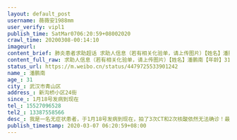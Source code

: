 ```yaml
---
layout: default_post
username: 薇薇安1988mm
user_verify: vipl1
publish_time: SatMar0706:20:59+08002020
crawl_time: 20200308-00:14:10
imageurl: 
content_brief: 肺炎患者求助超话 求助人信息（若有相关化验单，请上传图片）【姓名】潘鹏南【年龄】31【所在城市】武汉市青山区【所在小区、社区】新沟桥小区24街【患病时间】1月18号发病到现在【联系方式】●●●【其他紧急联系人】●●●【病情描述】我是一名无症状患者，于1月18号发病到现 ...全文
content_full_raw: 求助人信息（若有相关化验单，请上传图片）【姓名】潘鹏南【年龄】31【所在城市】武汉市青山区【所在小区、社区】新沟桥小区24街【患病时间】1月18号发病到现在【联系方式】●●●【其他紧急联系人】●●●【病情描述】我是一名无症状患者，于1月18号发病到现在，拍了3次CT和2次核酸依然无法确诊！最近身体状况也是越来越差，我早期的症状是打喷嚏，打寒战全身一直发抖，生物钟紊乱48小时睡不着睡着也很容易惊醒，头晕恶心，四肢无力，腰背肌肉酸痛，骨节酸痛，结膜炎，胸口闷好像有什么压在胸口喘不过气，偶尔呼吸困难心慌心跳很快，一直腹泻拉水一天5-10次，肚子胀气一直打屁，口苦痰黄，舌苔发白，没有食欲吃不下饭吃饭像嚼腊现在的症状是咽痛且痛的很厉害甚至呼吸困难，一直腹泻，头疼，心脏疼，肾疼，胃疼食道反流，口苦痰黄痰中带血，乳腺疼，子宫一侧疼，经常觉得脑部血压高异常难受目前我们全家都是无症状患者，我父母从一月底就开始一直打喷嚏，流清鼻涕醒鼻涕次数也很多，痰也很多，差不多持续了一个多月，到2月22号我妈右边胸口痛的厉害给他吃了点药，稍微好了点左边又开始隐隐痛，2月26号带她去拍了CT是双肺纤维钙化我爸于3月3号开始腹泻一天十多次，晚上吃不下饭，半夜一直干咳，这几天也是咽痛我弟也是一直无症状，最近开始打喷嚏偶有咳嗽希望能得到正规医院的救治，我们这边的社区找过无数次就是说我没有病，我身体有没有我自己难道不清楚每天难受的想死
status_url: https://m.weibo.cn/status/4479725533901242
name_: 潘鹏南
age_: 31
city_: 武汉市青山区
address_: 新沟桥小区24街
since_: 1月18号发病到现在
tel_: 15527096528
tel2_: 13387558566
desc_: 我是一名无症状患者，于1月18号发病到现在，拍了3次CT和2次核酸依然无法确诊！最近身体状况也是越来越差，我早期的症状是打喷嚏，打寒战全身一直发抖，生物钟紊乱48小时睡不着睡着也很容易惊醒，头晕恶心，四肢无力，腰背肌肉酸痛，骨节酸痛，结膜炎，胸口闷好像有什么压在胸口喘不过气，偶尔呼吸困难心慌心跳很快，一直腹泻拉水一天5-10次，肚子胀气一直打屁，口苦痰黄，舌苔发白，没有食欲吃不下饭吃饭像嚼腊现在的症状是咽痛且痛的很厉害甚至呼吸困难，一直腹泻，头疼，心脏疼，肾疼，胃疼食道反流，口苦痰黄痰中带血，乳腺疼，子宫一侧疼，经常觉得脑部血压高异常难受目前我们全家都是无症状患者，我父母从一月底就开始一直打喷嚏，流清鼻涕醒鼻涕次数也很多，痰也很多，差不多持续了一个多月，到2月22号我妈右边胸口痛的厉害给他吃了点药，稍微好了点左边又开始隐隐痛，2月26号带她去拍了CT是双肺纤维钙化我爸于3月3号开始腹泻一天十多次，晚上吃不下饭，半夜一直干咳，这几天也是咽痛我弟也是一直无症状，最近开始打喷嚏偶有咳嗽希望能得到正规医院的救治，我们这边的社区找过无数次就是说我没有病，我身体有没有我自己难道不清楚每天难受的想死
publish_timestamp: 2020-03-07 06:20:59+08:00
---
```

